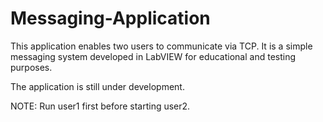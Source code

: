 # Messaging-Application

This application enables two users to communicate via TCP.
It is a simple messaging system developed in LabVIEW for educational and testing purposes.

The application is still under development.

NOTE: Run user1 first before starting user2.
